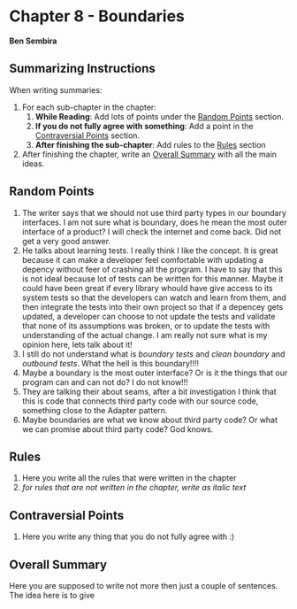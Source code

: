 # Chapter 8 - Boundaries
**Ben Sembira**

## Summarizing Instructions
When writing summaries:
1. For each sub-chapter in the chapter:
    1. **While Reading**: Add lots of points under the [Random Points](#random-points) section.
    1. **If you do not fully agree with something**: Add a point in the [Contraversial Points](#contraversial-points) section.
    1. **After finishing the sub-chapter**: Add rules to the [Rules](#rules) section
1. After finishing the chapter, write an [Overall Summary](#overall-summary) with all the main ideas.

## Random Points
1. The writer says that we should not use third party types in our boundary interfaces. I am not sure what is boundary, does he mean the most outer interface of a product? I will check the internet and come back. Did not get a very good answer.
1. He talks about learning tests. I really think I like the concept. It is great because it can make a developer feel comfortable with updating a depency without feer of crashing all the program. I have to say that this is not ideal because lot of tests can be written for this manner. Maybe it could have been great if every library whould have give access to its system tests so that the developers can watch and learn from them, and then integrate the tests into their own project so that if a depencey gets updated, a developer can choose to not update the tests and validate that none of its assumptions was broken, or to update the tests with understanding of the actual change. I am really not sure what is my opinion here, lets talk about it!
1. I still do not understand what is _boundary tests_ and _clean boundary_ and _outbound tests_. What the hell is this boundary!!!!
1. Maybe a boundary is the most outer interface? Or is it the things that our program can and can not do? I do not know!!! 
1. They are talking their about seams, after a bit investigation I think that this is code that connects third party code with our source code, something close to the Adapter pattern.
1. Maybe boundaries are what we know about third party code? Or what we can promise about third party code? God knows.

## Rules
1. Here you write all the rules that were written in the chapter
1. _for rules that are not written in the chapter, write as italic text_

## Contraversial Points
1. Here you write any thing that you do not fully agree with :)

## Overall Summary
Here you are supposed to write not more then just a couple of sentences. The idea here is to give 
